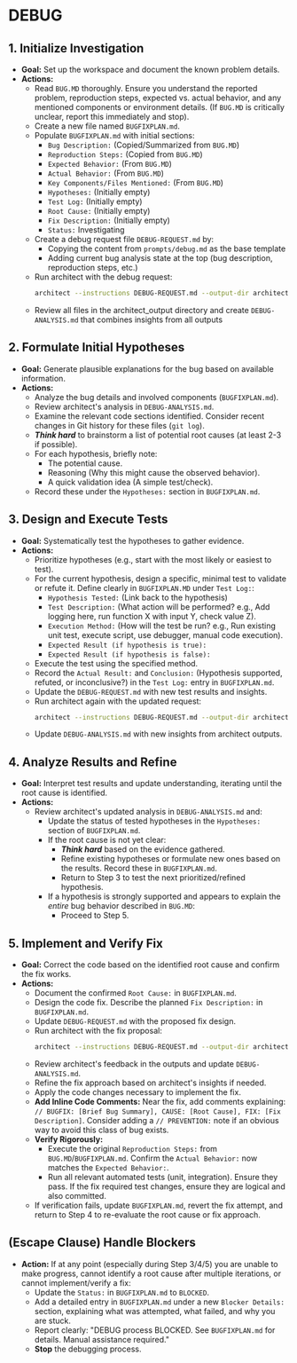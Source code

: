 # DEBUG
## 1. Initialize Investigation
- **Goal:** Set up the workspace and document the known problem details.
- **Actions:**
    - Read `BUG.MD` thoroughly. Ensure you understand the reported problem, reproduction steps, expected vs. actual behavior, and any mentioned components or environment details. (If `BUG.MD` is critically unclear, report this immediately and stop).
    - Create a new file named `BUGFIXPLAN.md`.
    - Populate `BUGFIXPLAN.md` with initial sections:
        - `Bug Description:` (Copied/Summarized from `BUG.MD`)
        - `Reproduction Steps:` (Copied from `BUG.MD`)
        - `Expected Behavior:` (From `BUG.MD`)
        - `Actual Behavior:` (From `BUG.MD`)
        - `Key Components/Files Mentioned:` (From `BUG.MD`)
        - `Hypotheses:` (Initially empty)
        - `Test Log:` (Initially empty)
        - `Root Cause:` (Initially empty)
        - `Fix Description:` (Initially empty)
        - `Status:` Investigating
    - Create a debug request file `DEBUG-REQUEST.md` by:
        - Copying the content from `prompts/debug.md` as the base template
        - Adding current bug analysis state at the top (bug description, reproduction steps, etc.)
    - Run architect with the debug request:
        ```bash
        architect --instructions DEBUG-REQUEST.md --output-dir architect_output --model gemini-2.5-pro-preview-03-25 --model gemini-2.5-pro-exp-03-25 --model gemini-2.0-flash docs/DEVELOPMENT_PHILOSOPHY.md [relevant-files-to-bug]
        ```
    - Review all files in the architect_output directory and create `DEBUG-ANALYSIS.md` that combines insights from all outputs

## 2. Formulate Initial Hypotheses
- **Goal:** Generate plausible explanations for the bug based on available information.
- **Actions:**
    - Analyze the bug details and involved components (`BUGFIXPLAN.md`).
    - Review architect's analysis in `DEBUG-ANALYSIS.md`.
    - Examine the relevant code sections identified. Consider recent changes in Git history for these files (`git log`).
    - ***Think hard*** to brainstorm a list of potential root causes (at least 2-3 if possible).
    - For each hypothesis, briefly note:
        - The potential cause.
        - Reasoning (Why this might cause the observed behavior).
        - A quick validation idea (A simple test/check).
    - Record these under the `Hypotheses:` section in `BUGFIXPLAN.md`.

## 3. Design and Execute Tests
- **Goal:** Systematically test the hypotheses to gather evidence.
- **Actions:**
    - Prioritize hypotheses (e.g., start with the most likely or easiest to test).
    - For the current hypothesis, design a specific, minimal test to validate or refute it. Define clearly in `BUGFIXPLAN.MD` under `Test Log:`:
        - `Hypothesis Tested:` (Link back to the hypothesis)
        - `Test Description:` (What action will be performed? e.g., Add logging here, run function X with input Y, check value Z).
        - `Execution Method:` (How will the test be run? e.g., Run existing unit test, execute script, use debugger, manual code execution).
        - `Expected Result (if hypothesis is true):`
        - `Expected Result (if hypothesis is false):`
    - Execute the test using the specified method.
    - Record the `Actual Result:` and `Conclusion:` (Hypothesis supported, refuted, or inconclusive?) in the `Test Log:` entry in `BUGFIXPLAN.md`.
    - Update the `DEBUG-REQUEST.md` with new test results and insights.
    - Run architect again with the updated request:
        ```bash
        architect --instructions DEBUG-REQUEST.md --output-dir architect_output --model gemini-2.5-pro-preview-03-25 --model gemini-2.5-pro-exp-03-25 --model gemini-2.0-flash docs/DEVELOPMENT_PHILOSOPHY.md [relevant-files-to-bug]
        ```
    - Update `DEBUG-ANALYSIS.md` with new insights from architect outputs.

## 4. Analyze Results and Refine
- **Goal:** Interpret test results and update understanding, iterating until the root cause is identified.
- **Actions:**
    - Review architect's updated analysis in `DEBUG-ANALYSIS.md` and:
        - Update the status of tested hypotheses in the `Hypotheses:` section of `BUGFIXPLAN.md`.
        - If the root cause is not yet clear:
            - ***Think hard*** based on the evidence gathered.
            - Refine existing hypotheses or formulate new ones based on the results. Record these in `BUGFIXPLAN.md`.
            - Return to Step 3 to test the next prioritized/refined hypothesis.
        - If a hypothesis is strongly supported and appears to explain the *entire* bug behavior described in `BUG.MD`:
            - Proceed to Step 5.

## 5. Implement and Verify Fix
- **Goal:** Correct the code based on the identified root cause and confirm the fix works.
- **Actions:**
    - Document the confirmed `Root Cause:` in `BUGFIXPLAN.md`.
    - Design the code fix. Describe the planned `Fix Description:` in `BUGFIXPLAN.md`.
    - Update `DEBUG-REQUEST.md` with the proposed fix design.
    - Run architect with the fix proposal:
        ```bash
        architect --instructions DEBUG-REQUEST.md --output-dir architect_output --model gemini-2.5-pro-preview-03-25 --model gemini-2.5-pro-exp-03-25 --model gemini-2.0-flash docs/DEVELOPMENT_PHILOSOPHY.md [relevant-files-to-bug]
        ```
    - Review architect's feedback in the outputs and update `DEBUG-ANALYSIS.md`.
    - Refine the fix approach based on architect's insights if needed.
    - Apply the code changes necessary to implement the fix.
    - **Add Inline Code Comments:** Near the fix, add comments explaining: `// BUGFIX: [Brief Bug Summary], CAUSE: [Root Cause], FIX: [Fix Description]`. Consider adding a `// PREVENTION:` note if an obvious way to avoid this class of bug exists.
    - **Verify Rigorously:**
        - Execute the original `Reproduction Steps:` from `BUG.MD`/`BUGFIXPLAN.md`. Confirm the `Actual Behavior:` now matches the `Expected Behavior:`.
        - Run all relevant automated tests (unit, integration). Ensure they pass. If the fix required test changes, ensure they are logical and also committed.
    - If verification fails, update `BUGFIXPLAN.md`, revert the fix attempt, and return to Step 4 to re-evaluate the root cause or fix approach.

## (Escape Clause) Handle Blockers
- **Action:** If at any point (especially during Step 3/4/5) you are unable to make progress, cannot identify a root cause after multiple iterations, or cannot implement/verify a fix:
    - Update the `Status:` in `BUGFIXPLAN.md` to `BLOCKED`.
    - Add a detailed entry in `BUGFIXPLAN.md` under a new `Blocker Details:` section, explaining what was attempted, what failed, and why you are stuck.
    - Report clearly: "DEBUG process BLOCKED. See `BUGFIXPLAN.md` for details. Manual assistance required."
    - **Stop** the debugging process.
